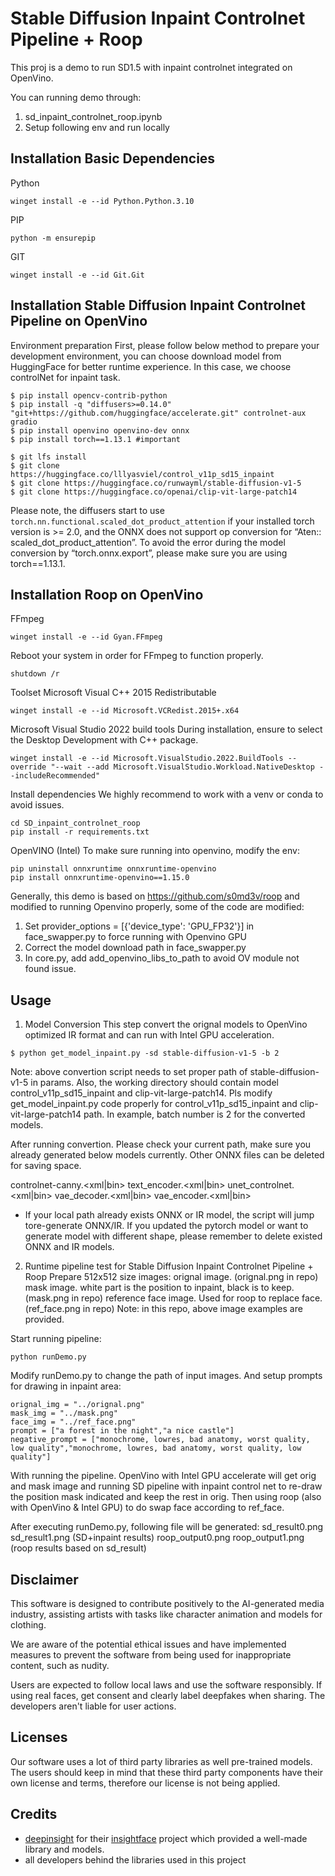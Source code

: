 # Stable Diffusion Inpaint Controlnet Pipeline + Roop

This proj is a demo to run SD1.5 with inpaint controlnet integrated on OpenVino.

You can running demo through:
 1. sd_inpaint_controlnet_roop.ipynb
 2. Setup following env and run locally

## Installation Basic Dependencies

Python
```
winget install -e --id Python.Python.3.10
```
PIP
```
python -m ensurepip
```
GIT
```
winget install -e --id Git.Git
```

## Installation Stable Diffusion Inpaint Controlnet Pipeline on OpenVino

Environment preparation
First, please follow below method to prepare your development environment, you can choose download model from HuggingFace for better runtime experience. In this case, we choose controlNet for inpaint task.

```
$ pip install opencv-contrib-python
$ pip install -q "diffusers>=0.14.0" "git+https://github.com/huggingface/accelerate.git" controlnet-aux gradio
$ pip install openvino openvino-dev onnx
$ pip install torch==1.13.1 #important

$ git lfs install
$ git clone https://huggingface.co/lllyasviel/control_v11p_sd15_inpaint
$ git clone https://huggingface.co/runwayml/stable-diffusion-v1-5
$ git clone https://huggingface.co/openai/clip-vit-large-patch14 
```
Please note, the diffusers start to use `torch.nn.functional.scaled_dot_product_attention` if your installed torch version is >= 2.0, and the ONNX does not support op conversion for “Aten:: scaled_dot_product_attention”. To avoid the error during the model conversion by “torch.onnx.export”, please make sure you are using torch==1.13.1.

## Installation Roop on OpenVino

FFmpeg
```
winget install -e --id Gyan.FFmpeg
```
Reboot your system in order for FFmpeg to function properly.
```
shutdown /r
```
Toolset
Microsoft Visual C++ 2015 Redistributable
```
winget install -e --id Microsoft.VCRedist.2015+.x64
```
Microsoft Visual Studio 2022 build tools
During installation, ensure to select the Desktop Development with C++ package.
```
winget install -e --id Microsoft.VisualStudio.2022.BuildTools --override "--wait --add Microsoft.VisualStudio.Workload.NativeDesktop --includeRecommended"
```

Install dependencies
We highly recommend to work with a venv or conda to avoid issues.

```
cd SD_inpaint_controlnet_roop
pip install -r requirements.txt
```

OpenVINO (Intel)
To make sure running into openvino, modify the env:
```
pip uninstall onnxruntime onnxruntime-openvino
pip install onnxruntime-openvino==1.15.0
```
Generally, this demo is based on https://github.com/s0md3v/roop and modified to running Openvino properly, some of the code are modified:
1. Set provider_options = [{'device_type': 'GPU_FP32'}] in face_swapper.py to force running with Openvino GPU
2. Correct the model download path in face_swapper.py
3. In core.py, add add_openvino_libs_to_path to avoid OV module not found issue.

## Usage

1. Model Conversion
This step convert the orignal models to OpenVino optimized IR format and can run with Intel GPU acceleration.
```
$ python get_model_inpaint.py -sd stable-diffusion-v1-5 -b 2
```
Note: above convertion script needs to set proper path of stable-diffusion-v1-5 in params. Also, the working directory should contain model control_v11p_sd15_inpaint and clip-vit-large-patch14. Pls modify get_model_inpaint.py code properly for control_v11p_sd15_inpaint and clip-vit-large-patch14 path.
In example, batch number is 2 for the converted models.

After running convertion. Please check your current path, make sure you already generated below models currently. Other ONNX files can be deleted for saving space.

controlnet-canny.<xml|bin>
text_encoder.<xml|bin>
unet_controlnet.<xml|bin>
vae_decoder.<xml|bin>
vae_encoder.<xml|bin>
* If your local path already exists ONNX or IR model, the script will jump tore-generate ONNX/IR. If you updated the pytorch model or want to generate model with different shape, please remember to delete existed ONNX and IR models.


2. Runtime pipeline test for Stable Diffusion Inpaint Controlnet Pipeline + Roop
Prepare 512x512 size images:
     orignal image. (orignal.png in repo)
     mask image. white part is the position to inpaint, black is to keep. (mask.png in repo)
     reference face image. Used for roop to replace face. (ref_face.png in repo)
Note: in this repo, above image examples are provided.

Start running pipeline:

```
python runDemo.py
```
Modify runDemo.py to change the path of input images. And setup prompts for drawing in inpaint area:
```
orignal_img = "../orignal.png"
mask_img = "../mask.png"
face_img = "../ref_face.png"
prompt = ["a forest in the night","a nice castle"]
negative_prompt = ["monochrome, lowres, bad anatomy, worst quality, low quality","monochrome, lowres, bad anatomy, worst quality, low quality"]
```

With running the pipeline. OpenVino with Intel GPU accelerate will get orig and mask image and running SD pipeline with inpaint control net to re-draw the position mask indicated and keep the rest in orig. Then using roop (also with OpenVino & Intel GPU) to do swap face according to ref_face.

After executing runDemo.py, following file will be generated:
sd_result0.png sd_result1.png  (SD+inpaint results)
roop_output0.png roop_output1.png   (roop results based on sd_result)

## Disclaimer

This software is designed to contribute positively to the AI-generated media industry, assisting artists with tasks like character animation and models for clothing.

We are aware of the potential ethical issues and have implemented measures to prevent the software from being used for inappropriate content, such as nudity.

Users are expected to follow local laws and use the software responsibly. If using real faces, get consent and clearly label deepfakes when sharing. The developers aren't liable for user actions.


## Licenses

Our software uses a lot of third party libraries as well pre-trained models. The users should keep in mind that these third party components have their own license and terms, therefore our license is not being applied.


## Credits

- [deepinsight](https://github.com/deepinsight) for their [insightface](https://github.com/deepinsight/insightface) project which provided a well-made library and models.
- all developers behind the libraries used in this project
